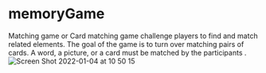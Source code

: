 # memoryGame
Matching game or Card matching game challenge players to find and match related elements. The goal of the game is to turn over matching pairs of cards. A word, a picture, or a card must be matched by the participants .
![Screen Shot 2022-01-04 at 10 50 15](https://user-images.githubusercontent.com/84551326/148012945-c73e094f-87c5-491f-987f-81603eb0ffcf.png)

